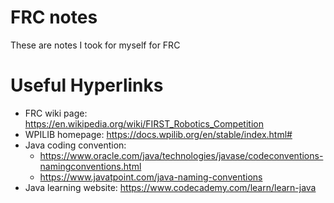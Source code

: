 # FRC notes
These are notes I took for myself for FRC


# Useful Hyperlinks
- FRC wiki page: https://en.wikipedia.org/wiki/FIRST_Robotics_Competition
- WPILIB homepage: https://docs.wpilib.org/en/stable/index.html#
- Java coding convention:
    - https://www.oracle.com/java/technologies/javase/codeconventions-namingconventions.html
    - https://www.javatpoint.com/java-naming-conventions 
- Java learning website: https://www.codecademy.com/learn/learn-java


